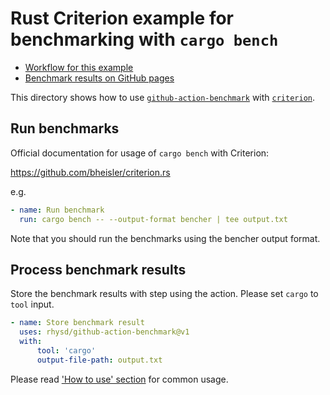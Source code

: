 # Rust Criterion example for benchmarking with `cargo bench`

-   [Workflow for this example](../../.github/workflows/criterion-rs.yml)
-   [Benchmark results on GitHub pages](https://rhysd.github.io/github-action-benchmark/dev/bench/)

This directory shows how to use [`github-action-benchmark`](https://github.com/rhysd/github-action-benchmark)
with [`criterion`](https://github.com/bheisler/criterion.rs).

## Run benchmarks

Official documentation for usage of `cargo bench` with Criterion:

https://github.com/bheisler/criterion.rs

e.g.

```yaml
- name: Run benchmark
  run: cargo bench -- --output-format bencher | tee output.txt
```

Note that you should run the benchmarks using the bencher output format.


## Process benchmark results

Store the benchmark results with step using the action. Please set `cargo` to `tool` input.

```yaml
- name: Store benchmark result
  uses: rhysd/github-action-benchmark@v1
  with:
      tool: 'cargo'
      output-file-path: output.txt
```

Please read ['How to use' section](https://github.com/rhysd/github-action-benchmark#how-to-use) for common usage.
